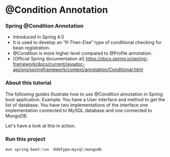 # @Condition Annotation

### Spring @Condition Annotation

- Introduced in Spring 4.0
- It is used to develop an “If-Then-Else” type of conditional checking for bean registration.
- @Condition is more higher level compared to @Profile annotation.
- [Official Spring documentation at] https://docs.spring.io/spring-framework/docs/current/javadoc-api/org/springframework/context/annotation/Conditional.html

### About this tutorial
The following guides illustrate how to use @Condition annotation in Spring boot application.
Example: You have a User interface and method to get the list of database. You have two implementations of the interface
one implementation connected to MySQL database and one connected to MongoDB.

Let's have a look at this in action.

### Run this project
```javascript
mvn spring-boot:run -DdbType=mysql/mongodb
```


